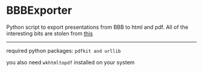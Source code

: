 # BBBExporter
Python script to export presentations from BBB to html and pdf. All of the interesting bits are stolen from [this](https://github.com/JoroKudo/BbbExporter)

---

required python packages: `pdfkit and urllib`

you also need `wkhtmltopdf` installed on your system
